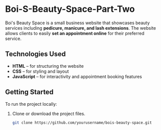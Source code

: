 # Boi-S-Beauty-Space-Part-Two

Boi's Beauty Space is a small business website that showcases beauty services including **pedicure, manicure, and lash extensions**. The website allows clients to easily **set an appointment online** for their preferred service.

## Technologies Used
- **HTML** – for structuring the website  
- **CSS** – for styling and layout  
- **JavaScript** – for interactivity and appointment booking features  

## Getting Started
To run the project locally:

1. Clone or download the project files.  
   ```bash
   git clone https://github.com/yourusername/bois-beauty-space.git
